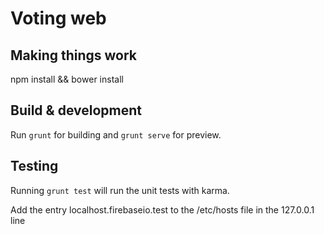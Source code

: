 # Voting web

## Making things work

npm install && bower install

## Build & development

Run `grunt` for building and `grunt serve` for preview.

## Testing

Running `grunt test` will run the unit tests with karma.

Add the entry localhost.firebaseio.test to the /etc/hosts file in the 127.0.0.1 line